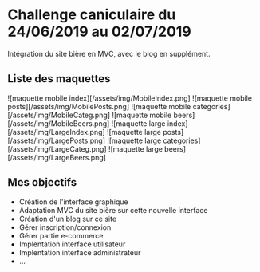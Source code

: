 # Challenge caniculaire du 24/06/2019 au 02/07/2019 #

Intégration du site bière en MVC, avec le blog en supplément.

## Liste des maquettes ##

![maquette mobile index][/assets/img/MobileIndex.png]
![maquette mobile posts][/assets/img/MobilePosts.png]
![maquette mobile categories][/assets/img/MobileCateg.png]
![maquette mobile beers][/assets/img/MobileBeers.png]
![maquette large index][/assets/img/LargeIndex.png]
![maquette large posts][/assets/img/LargePosts.png]
![maquette large categories][/assets/img/LargeCateg.png]
![maquette large beers][/assets/img/LargeBeers.png]

## Mes objectifs ##

- Création de l'interface graphique
- Adaptation MVC du site bière sur cette nouvelle interface
- Création d'un blog sur ce site
- Gérer inscription/connexion
- Gérer partie e-commerce
- Implentation interface utilisateur
- Implentation interface administrateur
- ...